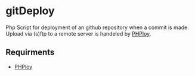# gitDeploy

Php Script for deployment of an github repository when a commit is made. Upload via (s)ftp to a remote server is handeled by [PHPloy](https://github.com/banago/PHPloy). 

## Requirments

- [PHPloy](https://github.com/banago/PHPloy)
